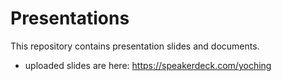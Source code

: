 # Presentations

This repository contains presentation slides and documents.

- uploaded slides are here:
https://speakerdeck.com/yoching
